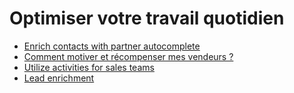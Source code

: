# Optimiser votre travail quotidien

  * [Enrich contacts with partner autocomplete](optimize/partner_autocomplete.html)
  * [Comment motiver et récompenser mes vendeurs ?](optimize/gamification.html)
  * [Utilize activities for sales teams](optimize/utilize_activities.html)
  * [Lead enrichment](optimize/lead_enrichment.html)

